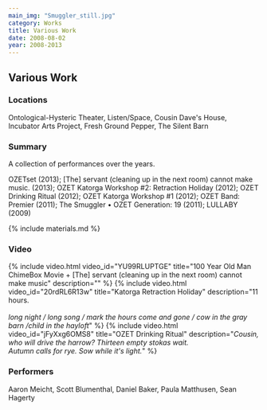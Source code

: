 ```yaml
---
main_img: "Smuggler_still.jpg"
category: Works
title: Various Work
date: 2008-08-02
year: 2008-2013
---
```

## Various Work

### Locations

Ontological-Hysteric Theater, Listen/Space, Cousin Dave's House, Incubator Arts Project, Fresh Ground Pepper, The Silent Barn

### Summary

A collection of performances over the years.

OZETset (2013); [The] servant (cleaning up in the next room) cannot make music. (2013); OZET Katorga Workshop #2: Retraction Holiday (2012); OZET Drinking Ritual (2012); OZET Katorga Workshop #1 (2012); OZET Band: Premier (2011); The Smuggler • OZET Generation: 19 (2011); LULLABY (2009)

{% include materials.md %}

### Video

{% include video.html video_id="YU99RLUPTGE" title="100 Year Old Man ChimeBox Movie + [The] servant (cleaning up in the next room) cannot make music" description="" %}
{% include video.html video_id="20rdRL6R13w" title="Katorga Retraction Holiday" description="11 hours.<br><br><em>long night / long song / mark the hours come and gone / cow in the gray barn /child in the hayloft</em>" %}
{% include video.html video_id="jFyXxg6OMS8" title="OZET Drinking Ritual" description="<em>Cousin, who will drive the harrow?  Thirteen empty stokas wait.<br>Autumn calls for rye.  Sow while it's light.</em>" %}

### Performers

Aaron Meicht, Scott Blumenthal, Daniel Baker, Paula Matthusen, Sean Hagerty
